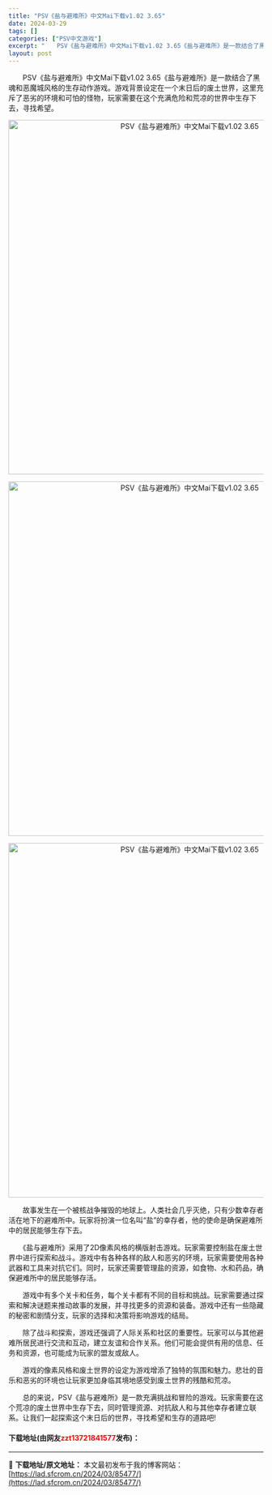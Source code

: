 ```yaml
---
title: "PSV《盐与避难所》中文Mai下载v1.02 3.65"
date: 2024-03-29
tags: []
categories: ["PSV中文游戏"]
excerpt: "　　PSV《盐与避难所》中文Mai下载v1.02 3.65《盐与避难所》是一款结合了黑魂和恶魔城风格的生存动作游戏。游戏背景设定在一个末日后的废土世界，这里充斥了恶劣的环境和可怕的怪物，玩家需要在这个充满危险和荒凉的世界中生存下去，寻找希望。 　　故事发生在一个被核战争摧毁的地球上。人类社会几乎灭绝&hellip;"
layout: post
---
```


 <p>　　PSV《盐与避难所》中文Mai下载v1.02 3.65《盐与避难所》是一款结合了黑魂和恶魔城风格的生存动作游戏。游戏背景设定在一个末日后的废土世界，这里充斥了恶劣的环境和可怕的怪物，玩家需要在这个充满危险和荒凉的世界中生存下去，寻找希望。</p> <p align="center"><img align="" border="0" src="https://lad.sfcrom.cn/wp-content/uploads/2024/03/20240329_6606746a7d869.webp" width="700" alt="PSV《盐与避难所》中文Mai下载v1.02 3.65" /></p> <p align="center"><img align="" border="0" src="https://lad.sfcrom.cn/wp-content/uploads/2024/03/20240329_6606746ad29b6.webp" width="700" alt="PSV《盐与避难所》中文Mai下载v1.02 3.65" /></p> <p align="center"><img align="" border="0" src="https://lad.sfcrom.cn/wp-content/uploads/2024/03/20240329_6606746b4b41f.webp" width="700" alt="PSV《盐与避难所》中文Mai下载v1.02 3.65" /></p> <p>　　故事发生在一个被核战争摧毁的地球上。人类社会几乎灭绝，只有少数幸存者活在地下的避难所中。玩家将扮演一位名叫&ldquo;盐&rdquo;的幸存者，他的使命是确保避难所中的居民能够生存下去。</p> <p>　　《盐与避难所》采用了2D像素风格的横版射击游戏。玩家需要控制盐在废土世界中进行探索和战斗。游戏中有各种各样的敌人和恶劣的环境，玩家需要使用各种武器和工具来对抗它们。同时，玩家还需要管理盐的资源，如食物、水和药品，确保避难所中的居民能够存活。</p> <p>　　游戏中有多个关卡和任务，每个关卡都有不同的目标和挑战。玩家需要通过探索和解决谜题来推动故事的发展，并寻找更多的资源和装备。游戏中还有一些隐藏的秘密和剧情分支，玩家的选择和决策将影响游戏的结局。</p> <p>　　除了战斗和探索，游戏还强调了人际关系和社区的重要性。玩家可以与其他避难所居民进行交流和互动，建立友谊和合作关系。他们可能会提供有用的信息、任务和资源，也可能成为玩家的盟友或敌人。</p> <p>　　游戏的像素风格和废土世界的设定为游戏增添了独特的氛围和魅力。悲壮的音乐和恶劣的环境也让玩家更加身临其境地感受到废土世界的残酷和荒凉。</p> <p>　　总的来说，PSV《盐与避难所》是一款充满挑战和冒险的游戏。玩家需要在这个荒凉的废土世界中生存下去，同时管理资源、对抗敌人和与其他幸存者建立联系。让我们一起探索这个末日后的世界，寻找希望和生存的道路吧!</p> <p><h4>下载地址(由网友<font color="red">zzt13721841577</font>发布)：</h4></p> 

---
📖 **下载地址/原文地址：** 本文最初发布于我的博客网站：[https://lad.sfcrom.cn/2024/03/85477/](https://lad.sfcrom.cn/2024/03/85477/)
